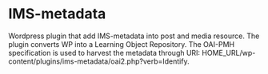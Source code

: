IMS-metadata
============

Wordpress plugin that add IMS-metadata into post and media resource. The plugin converts WP into a Learning Object Repository. The OAI-PMH specification is used to harvest the metadata through URI: HOME_URL/wp-content/plugins/ims-metadata/oai2.php?verb=Identify.
